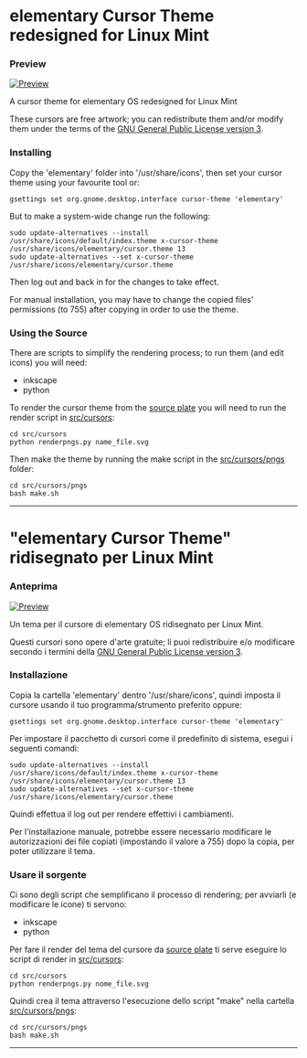 elementary Cursor Theme redesigned for Linux Mint
=================================================
### Preview

[![Preview](https://github.com/AlessandroBusolin/elementary-cursors-for-Mint/blob/master/preview/elementary.png)](#features)

A cursor theme for elementary OS redesigned for Linux Mint

These cursors are free artwork; you can redistribute them and/or modify them under the terms of the [GNU General Public License version 3](http://www.gnu.org/licenses/gpl.txt).

### Installing 

Copy the 'elementary' folder into '/usr/share/icons', then set your cursor theme using your favourite tool or:

    gsettings set org.gnome.desktop.interface cursor-theme 'elementary'

But to make a system-wide change run the following:

    sudo update-alternatives --install /usr/share/icons/default/index.theme x-cursor-theme /usr/share/icons/elementary/cursor.theme 13
    sudo update-alternatives --set x-cursor-theme /usr/share/icons/elementary/cursor.theme

Then log out and back in for the changes to take effect.

For manual installation, you may have to change the copied files' permissions (to 755) after copying in order to use the theme.

### Using the Source

There are scripts to simplify the rendering process; to run them (and edit icons) you will need:

 * inkscape
 * python

To render the cursor theme from the [source plate](src/cursors/elementary.svg) you will need to run the render script in [src/cursors](src/cursors):
	
	cd src/cursors
    python renderpngs.py name_file.svg

Then make the theme by running the make script in the [src/cursors/pngs](src/cursors/pngs) folder:

	cd src/cursors/pngs
    bash make.sh

-----------

"elementary Cursor Theme" ridisegnato per Linux Mint
====================================================

### Anteprima

[![Preview](https://github.com/AlessandroBusolin/elementary-cursors-for-Mint/blob/master/preview/elementary.png)](#features)

Un tema per il cursore di elementary OS ridisegnato per Linux Mint.

Questi cursori sono opere d'arte gratuite; li puoi redistribuire e/o modificare secondo i termini della [GNU General Public License version 3](http://www.gnu.org/licenses/gpl.txt).

### Installazione

Copia la cartella 'elementary' dentro '/usr/share/icons', quindi imposta il cursore usando il tuo programma/strumento preferito oppure:

    gsettings set org.gnome.desktop.interface cursor-theme 'elementary'

Per impostare il pacchetto di cursori come il predefinito di sistema, esegui i seguenti comandi:

    sudo update-alternatives --install /usr/share/icons/default/index.theme x-cursor-theme /usr/share/icons/elementary/cursor.theme 13
    sudo update-alternatives --set x-cursor-theme /usr/share/icons/elementary/cursor.theme

Quindi effettua il log out per rendere effettivi i cambiamenti.

Per l'installazione manuale, potrebbe essere necessario modificare le autorizzazioni dei file copiati (impostando il valore a 755) dopo la copia, per poter utilizzare il tema.

### Usare il sorgente

Ci sono degli script che semplificano il processo di rendering; per avviarli (e modificare le icone) ti servono:

 * inkscape
 * python

Per fare il render del tema del cursore da [source plate](src/cursors/elementary.svg) ti serve eseguire lo script di render in [src/cursors](src/cursors):

	cd src/cursors
    python renderpngs.py nome_file.svg

Quindi crea il tema attraverso l'esecuzione dello script "make" nella cartella [src/cursors/pngs](src/cursors/pngs): 

	cd src/cursors/pngs
    bash make.sh

-----------
